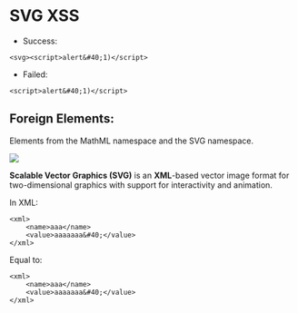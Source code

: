# **SVG XSS**

* Success:
```shell=
<svg><script>alert&#40;1)</script>
```
* Failed:
```shell=
<script>alert&#40;1)</script>
```

## Foreign Elements:
Elements from the MathML namespace and the SVG namespace.

![](https://i.imgur.com/jolDaxQ.png)

**Scalable Vector Graphics (SVG)** is an **XML**-based vector image format for two-dimensional graphics with support for interactivity and animation.

In XML:
```shell=
<xml>
    <name>aaa</name>
    <value>aaaaaaa&#40;</value>
</xml>
```

Equal to:
```shell=
<xml>
    <name>aaa</name>
    <value>aaaaaaa&#40;</value>
</xml>
```

## <script> Tag in SVG

We can see more detail in [here](https://www.w3.org/TR/SVG/script.html#ScriptElement):

A ‘script’ element is **equivalent to the ‘script’ element in HTML** and thus is the place for scripts.


